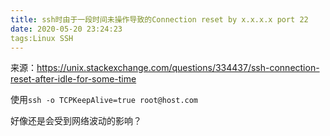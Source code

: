 ```yaml
---
title: ssh时由于一段时间未操作导致的Connection reset by x.x.x.x port 22
date: 2020-05-20 23:24:23
tags:Linux SSH
---
```


来源：https://unix.stackexchange.com/questions/334437/ssh-connection-reset-after-idle-for-some-time

使用`ssh -o TCPKeepAlive=true root@host.com`

好像还是会受到网络波动的影响？


